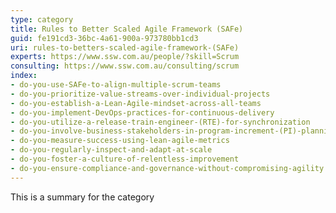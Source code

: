 ```yaml
---
type: category
title: Rules to Better Scaled Agile Framework (SAFe)
guid: fe191cd3-36bc-4a61-900a-973780bb1cd3
uri: rules-to-betters-scaled-agile-framework-(SAFe)
experts: https://www.ssw.com.au/people/?skill=Scrum
consulting: https://www.ssw.com.au/consulting/scrum
index:
- do-you-use-SAFe-to-align-multiple-scrum-teams
- do-you-prioritize-value-streams-over-individual-projects
- do-you-establish-a-Lean-Agile-mindset-across-all-teams
- do-you-implement-DevOps-practices-for-continuous-delivery
- do-you-utilize-a-release-train-engineer-(RTE)-for-synchronization
- do-you-involve-business-stakeholders-in-program-increment-(PI)-planning
- do-you-measure-success-using-lean-agile-metrics
- do-you-regularly-inspect-and-adapt-at-scale
- do-you-foster-a-culture-of-relentless-improvement
- do-you-ensure-compliance-and-governance-without-compromising-agility
---
```

This is a summary for the category
